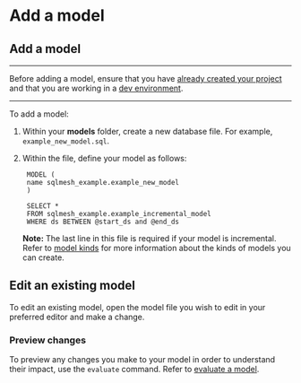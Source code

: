 # Add a model

## Add a model

---

Before adding a model, ensure that you have [already created your project](/guides/create_a_project) and that you are working in a [dev environment](/concepts/environments).

---

To add a model:

1. Within your **models** folder, create a new database file. For example, `example_new_model.sql`.
2. Within the file, define your model as follows:

        MODEL (
        name sqlmesh_example.example_new_model
        )

        SELECT *
        FROM sqlmesh_example.example_incremental_model
        WHERE ds BETWEEN @start_ds and @end_ds

    **Note:** The last line in this file is required if your model is incremental. Refer to [model kinds](/../concepts/models/model_kinds) for more information about the kinds of models you can create.

## Edit an existing model

To edit an existing model, open the model file you wish to edit in your preferred editor and make a change.

### Preview changes

To preview any changes you make to your model in order to understand their impact, use the `evaluate` command. Refer to [evaluate a model](/guides/evalute_model).
